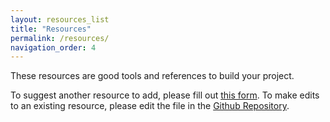 ```yaml
---
layout: resources_list
title: "Resources"
permalink: /resources/
navigation_order: 4
---
```


These resources are good tools and references to build your project. 

To suggest another resource to add, please fill out [this form](https://goo.gl/forms/ugFXysAWTmtgfyuB3). To make edits to an existing resource, please edit the file in the [Github Repository](https://github.com/musichackathon/mmh_jekyll).
